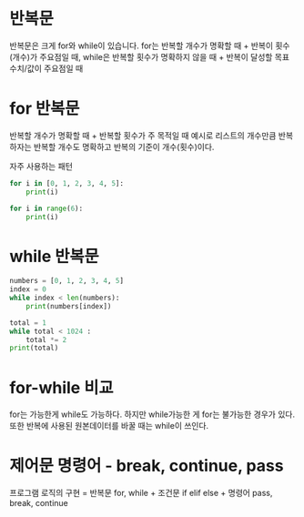 # 반복문
반복문은 크게 for와 while이 있습니다.
for는 반복할 개수가 명확할 때 + 반복이 횟수(개수)가 주요점일 때,
while은 반복할 횟수가 명확하지 않을 때 + 반복이 달성할 목표 수치/값이 주요점일 때

# for 반복문
반복할 개수가 명확할 때 + 반복할 횟수가 주 목적일 때
예시로 리스트의 개수만큼 반복하자는 반복할 개수도 명확하고 반복의 기준이 개수(횟수)이다.

자주 사용하는 패턴
```python
for i in [0, 1, 2, 3, 4, 5]:
    print(i)
```

```python
for i in range(6):
    print(i)
```


# while 반복문
```python
numbers = [0, 1, 2, 3, 4, 5]
index = 0
while index < len(numbers):
    print(numbers[index])
```

```python
total = 1
while total < 1024 :
    total *= 2
print(total)
```

# for-while 비교
for는 가능한게 while도 가능하다.
하지만 while가능한 게 for는 불가능한 경우가 있다.
또한 반복에 사용된 원본데이터를 바꿀 때는 while이 쓰인다.


# 제어문 명령어 - break, continue, pass
프로그램 로직의 구현 = 반복문 for, while + 조건문 if elif else + 명령어 pass, break, continue

